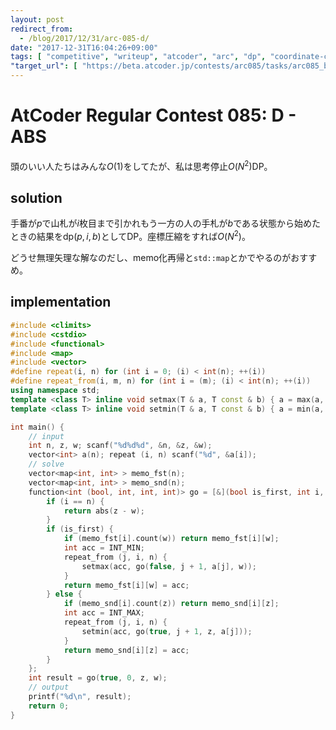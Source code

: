 ```yaml
---
layout: post
redirect_from:
  - /blog/2017/12/31/arc-085-d/
date: "2017-12-31T16:04:26+09:00"
tags: [ "competitive", "writeup", "atcoder", "arc", "dp", "coordinate-compression" ]
"target_url": [ "https://beta.atcoder.jp/contests/arc085/tasks/arc085_b" ]
---
```


# AtCoder Regular Contest 085: D - ABS

頭のいい人たちはみんな$O(1)$をしてたが、私は思考停止$O(N^2)$DP。

## solution

手番が$p$で山札が$i$枚目まで引かれもう一方の人の手札が$b$である状態から始めたときの結果を$\mathrm{dp}(p, i, b)$としてDP。座標圧縮をすれば$O(N^2)$。

どうせ無理矢理な解なのだし、memo化再帰と`std::map`とかでやるのがおすすめ。

## implementation

``` c++
#include <climits>
#include <cstdio>
#include <functional>
#include <map>
#include <vector>
#define repeat(i, n) for (int i = 0; (i) < int(n); ++(i))
#define repeat_from(i, m, n) for (int i = (m); (i) < int(n); ++(i))
using namespace std;
template <class T> inline void setmax(T & a, T const & b) { a = max(a, b); }
template <class T> inline void setmin(T & a, T const & b) { a = min(a, b); }

int main() {
    // input
    int n, z, w; scanf("%d%d%d", &n, &z, &w);
    vector<int> a(n); repeat (i, n) scanf("%d", &a[i]);
    // solve
    vector<map<int, int> > memo_fst(n);
    vector<map<int, int> > memo_snd(n);
    function<int (bool, int, int, int)> go = [&](bool is_first, int i, int z, int w) {
        if (i == n) {
            return abs(z - w);
        }
        if (is_first) {
            if (memo_fst[i].count(w)) return memo_fst[i][w];
            int acc = INT_MIN;
            repeat_from (j, i, n) {
                setmax(acc, go(false, j + 1, a[j], w));
            }
            return memo_fst[i][w] = acc;
        } else {
            if (memo_snd[i].count(z)) return memo_snd[i][z];
            int acc = INT_MAX;
            repeat_from (j, i, n) {
                setmin(acc, go(true, j + 1, z, a[j]));
            }
            return memo_snd[i][z] = acc;
        }
    };
    int result = go(true, 0, z, w);
    // output
    printf("%d\n", result);
    return 0;
}
```

